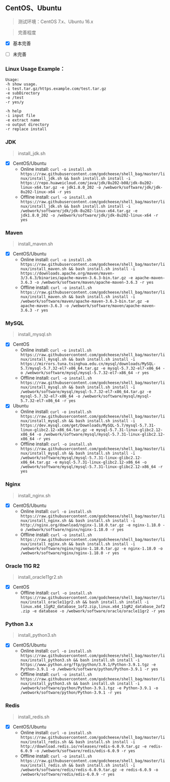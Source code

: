 ## CentOS、Ubuntu
> 测试环境：CentOS 7.x、Ubuntu 16.x

> 完善程度

- [x] 基本完善

- [ ] 未完善

### Linux Usage Example：
```
Usage:
-h show usage.
-i test.tar.gz/https.example.com/test.tar.gz
-e subDirectory
-o /test
-r yes/y
```
```
-h help
-i input file
-e extract name
-o output directory
-r replace install
```

### JDK

> install_jdk.sh

- [x] CentOS/Ubuntu
    - Online install: ```curl -o install.sh https://raw.githubusercontent.com/godcheese/shell_bag/master/linux/install_jdk.sh && bash install.sh install -i https://repo.huaweicloud.com/java/jdk/8u202-b08/jdk-8u202-linux-x64.tar.gz -e jdk1.8.0_202 -o /webwork/software/jdk/jdk-8u202-linux-x64 -r yes```
    - Offline install: ```curl -o install.sh https://raw.githubusercontent.com/godcheese/shell_bag/master/linux/install_jdk.sh && bash install.sh install -i /webwork/software/jdk/jdk-8u202-linux-x64.tar.gz -e jdk1.8.0_202 -o /webwork/software/jdk/jdk-8u202-linux-x64 -r yes```

### Maven

> install_maven.sh

-  [x] CentOS/Ubuntu
    - Online install: ```curl -o install.sh https://raw.githubusercontent.com/godcheese/shell_bag/master/linux/install_maven.sh && bash install.sh install -i https://downloads.apache.org/maven/maven-3/3.6.3/binaries/apache-maven-3.6.3-bin.tar.gz -e apache-maven-3.6.3 -o /webwork/software/maven/apache-maven-3.6.3 -r yes```
    - Offline install: ```curl -o install.sh https://raw.githubusercontent.com/godcheese/shell_bag/master/linux/install_maven.sh && bash install.sh install -i /webwork/software/maven/apache-maven-3.6.3-bin.tar.gz -e apache-maven-3.6.3 -o /webwork/software/maven/apache-maven-3.6.3 -r yes```

### MySQL

> install_mysql.sh

- [x] CentOS
    - Online
      install: ```curl -o install.sh https://raw.githubusercontent.com/godcheese/shell_bag/master/linux/install_mysql.sh && bash install.sh install -i https://mirrors.tuna.tsinghua.edu.cn/mysql/downloads/MySQL-5.7/mysql-5.7.32-el7-x86_64.tar.gz -e mysql-5.7.32-el7-x86_64 -o /webwork/software/mysql/mysql-5.7.32-el7-x86_64 -r yes```
    - Offline install: ```curl -o install.sh https://raw.githubusercontent.com/godcheese/shell_bag/master/linux/install_mysql.sh && bash install.sh install -i /webwork/software/mysql/mysql-5.7.32-el7-x86_64.tar.gz -e mysql-5.7.32-el7-x86_64 -o /webwork/software/mysql/mysql-5.7.32-el7-x86_64 -r yes```
- [x] Ubuntu
    - Online install: ```curl -o install.sh https://raw.githubusercontent.com/godcheese/shell_bag/master/linux/install_mysql.sh && bash install.sh install -i https://dev.mysql.com/get/Downloads/MySQL-5.7/mysql-5.7.31-linux-glibc2.12-x86_64.tar.gz -e mysql-5.7.31-linux-glibc2.12-x86_64 -o /webwork/software/mysql/mysql-5.7.31-linux-glibc2.12-x86_64 -r yes```
    - Offline install: ```curl -o install.sh https://raw.githubusercontent.com/godcheese/shell_bag/master/linux/install_mysql.sh && bash install.sh install -i /webwork/software/mysql/mysql-5.7.31-linux-glibc2.12-x86_64.tar.gz -e mysql-5.7.31-linux-glibc2.12-x86_64 -o /webwork/software/mysql/mysql-5.7.31-linux-glibc2.12-x86_64 -r yes```

### Nginx

> install_nginx.sh

- [x] CentOS/Ubuntu
    - Online install: ```curl -o install.sh https://raw.githubusercontent.com/godcheese/shell_bag/master/linux/install_nginx.sh && bash install.sh install -i http://nginx.org/download/nginx-1.18.0.tar.gz -e nginx-1.18.0 -o /webwork/software/nginx/nginx-1.18.0 -r yes```
    - Offline install: ```curl -o install.sh https://raw.githubusercontent.com/godcheese/shell_bag/master/linux/install_nginx.sh && bash install.sh install -i /webwork/software/nginx/nginx-1.18.0.tar.gz -e nginx-1.18.0 -o /webwork/software/nginx/nginx-1.18.0 -r yes```

### Oracle 11G R2

> install_oracle11gr2.sh

- [x] CentOS
    - Offline install: ```curl -o install.sh https://raw.githubusercontent.com/godcheese/shell_bag/master/linux/install_oracle11gr2.sh && bash install.sh install -i linux.x64_11gR2_database_1of2.zip,linux.x64_11gR2_database_2of2.zip -e database -o /webwork/software/oracle/oracle11gr2 -r yes```

### Python 3.x

> install_python3.sh

- [x] CentOS/Ubuntu
    - Online install: ```curl -o install.sh https://raw.githubusercontent.com/godcheese/shell_bag/master/linux/install_python3.sh && bash install.sh install -i https://www.python.org/ftp/python/3.9.1/Python-3.9.1.tgz -e Python-3.9.1 -o /webwork/software/python/Python-3.9.1 -r yes```
    - Offline install: ```curl -o install.sh https://raw.githubusercontent.com/godcheese/shell_bag/master/linux/install_python3.sh && bash install.sh install -i /webwork/software/python/Python-3.9.1.tgz -e Python-3.9.1 -o /webwork/software/python/Python-3.9.1 -r yes```

### Redis

> install_redis.sh

- [x] CentOS/Ubuntu
    - Online install: ```curl -o install.sh https://raw.githubusercontent.com/godcheese/shell_bag/master/linux/install_redis.sh && bash install.sh install -i http://download.redis.io/releases/redis-6.0.9.tar.gz -e redis-6.0.9 -o /webwork/software/redis/edis-6.0.9 -r yes```
    - Offline install: ```curl -o install.sh https://raw.githubusercontent.com/godcheese/shell_bag/master/linux/install_redis.sh && bash install.sh install -i /webwork/software/redis/redis-6.0.9.tar.gz -e redis-6.0.9 -o /webwork/software/redis/edis-6.0.9 -r yes```
